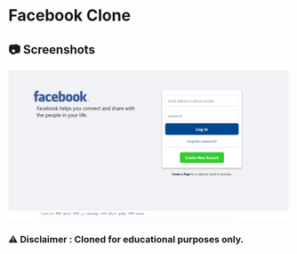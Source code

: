 # Facebook Clone

## :camera: Screenshots 

![screenshot](https://github.com/ThibaMahlezana/React-Clones/blob/main/2-Facebook-Clone/facebook-clone/client/src/assets/facebook-screenshot.PNG)

### :warning: Disclaimer : Cloned for educational purposes only.
